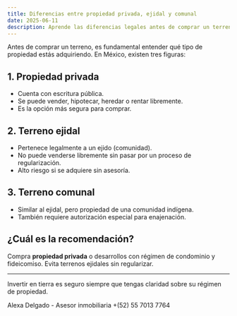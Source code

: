 ```yaml
---
title: Diferencias entre propiedad privada, ejidal y comunal
date: 2025-06-11
description: Aprende las diferencias legales antes de comprar un terreno en México.
---
```


Antes de comprar un terreno, es fundamental entender qué tipo de propiedad estás adquiriendo. En México, existen tres figuras:

## 1. Propiedad privada

- Cuenta con escritura pública.
- Se puede vender, hipotecar, heredar o rentar libremente.
- Es la opción más segura para comprar.

## 2. Terreno ejidal

- Pertenece legalmente a un ejido (comunidad).
- No puede venderse libremente sin pasar por un proceso de regularización.
- Alto riesgo si se adquiere sin asesoría.

## 3. Terreno comunal

- Similar al ejidal, pero propiedad de una comunidad indígena.
- También requiere autorización especial para enajenación.

## ¿Cuál es la recomendación?

Compra **propiedad privada** o desarrollos con régimen de condominio y fideicomiso. Evita terrenos ejidales sin regularizar.

---

Invertir en tierra es seguro siempre que tengas claridad sobre su régimen de propiedad.

Alexa Delgado - Asesor inmobiliaria 
+(52) 55 7013 7764
